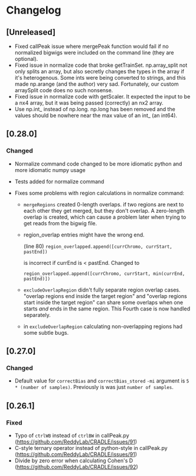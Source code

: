 # Changelog

## [Unreleased]

- Fixed callPeak issue where mergePeak function would fail if no normalized bigwigs were
  included on the command line (they are optional).
- Fixed issue in normalize code that broke getTrainSet. np.array_split not only splits an
  array, but also secretly changes the types in the array if it's heterogenous. Some ints
  were being converted to strings, and this made np.arange (and the author) very sad. Fortunately,
  our custom arraySplit code does no such nonsense.
- Fixed issue in normalize code with getScaler. It expected the input to be a nx4 array, but it was being
  passed (correctly) an nx2 array.
- Use np.int_ instead of np.long. np.long has been removed and the values should be nowhere near the
  max value of an int_ (an int64).

## [0.28.0]

### Changed

- Normalize command code changed to be more idiomatic python and more idiomatic numpy usage
- Tests added for normalize command
- Fixes some problems with region calculations in normalize command:

  * `mergeRegions` created 0-length overlaps. if two regions are next to
    each other they get merged, but they don't overlap. A zero-length
    overlap is created, which can cause a problem later when trying to
    get reads from the bigwig file.

  * region_overlap entries might have the wrong end.

    (line 80) `region_overlapped.append([currChromo, currStart, pastEnd])`

    is incorrect if currEnd is < pastEnd. Changed to

    `region_overlapped.append([currChromo, currStart, min(currEnd, pastEnd)])`

  * `excludeOverlapRegion` didn't fully separate region overlap cases.
    "overlap regions end inside the target region" and "overlap regions
    start inside the target region" can share some overlaps when one
    starts _and_ ends in the same region. This Fourth case is now
    handled separately.

  * in `excludeOverlapRegion` calculating non-overlapping regions had some subtle
    bugs.

## [0.27.0]

### Changed

- Default value for `correctBias` and `correctBias_stored` `-mi` argument is `5 * (number of samples)`. Previously is was just `number of samples`.

## [0.26.1]

### Fixed

- Typo of `ctrlWB` instead of `ctrlBW` in callPeak.py (https://github.com/ReddyLab/CRADLE/issues/91)
- C-style ternary operator instead of python-style in callPeak.py (https://github.com/ReddyLab/CRADLE/issues/91)
- Divide by zero error when calculating Cohen's D (https://github.com/ReddyLab/CRADLE/issues/92)
